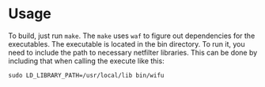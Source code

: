 # Usage

To build, just run `make`. The `make` uses `waf` to figure out dependencies for the executables. The executable is located in the bin directory. To run it, you need to include the path to necessary netfilter libraries. This can be done by including that when calling the execute like this:

```
sudo LD_LIBRARY_PATH=/usr/local/lib bin/wifu
```
